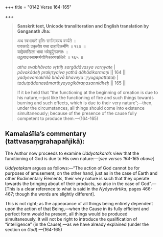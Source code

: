+++
title = "0142 Verse 164-165"

+++
> **Sanskrit text, Unicode transliteration and English translation by Ganganath Jha:** 
>
> अथ स्वभावतो वृत्तिः सर्गादावस्य वर्ण्यते ।  
> पावकादेः प्रकृत्यैव यथा दाहादिकर्मणि ॥ १६४ ॥  
> यद्येवमखिला भावा भवेयु्र्युगपत्ततः ।  
> तदुत्पादनसामर्थ्ययोगिकारणसन्निधेः ॥ १६५ ॥ 
>
> *atha svabhāvato vṛttiḥ sargādāvasya varṇyate* \|  
> *pāvakādeḥ prakṛtyaiva yathā dāhādikarmaṇi* \|\| 164 \|\|  
> *yadyevamakhilā bhāvā bhaveyu्ryugapattataḥ* \|  
> *tadutpādanasāmarthyayogikāraṇasannidheḥ* \|\| 165 \|\| 
>
> If it be held that “the functioning at the beginning of creation is due to his nature,—just like the functioning of fire and such things towards burning and such effects, which is due to their very nature”;—then, under the circumstances, all things should come into existence simultaneously; because of the presence of the cause fully competent to produce them.—(164-165)



## Kamalaśīla’s commentary (tattvasaṃgrahapañjikā):

The Author now proceeds to examine *Uddyotakara’s* view that the functioning of God is due to His own nature:—[*see verses 164-165 above*]

*Uddyotakam* argues as follows:—“The action of God cannot be for purposes of amusement; on the other hand, just as in the case of Earth and other Rudimentary Elements, their very nature is such that they operate towards the bringing about of their products, so also in the case of God”.—[This is a clear reference to what is said in the *Nyāyavārtika*, pages 466-467; though the words are slightly different].

This is not right; as the appearance of all things being entirely dependent upon the action of that Being,—when the Cause in its fully efficient and perfect form would he present, all things would be produced simultaneously. It will not be right to introduce the qualification of “intelligence” (in the Cause),—as we have already explained (under the section on *God*).—(164-165)


